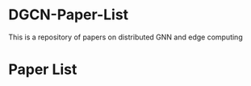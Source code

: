 # DGCN-Paper-List
This is a repository of papers on distributed GNN and edge computing

# Paper List
